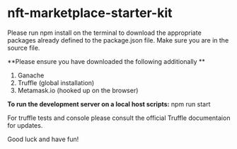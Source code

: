 # nft-marketplace-starter-kit

Please run npm install on the terminal to download the appropriate packages already defined to the package.json file.
Make sure you are in the source file.

**Please ensure you have downloaded the following additionally **

1. Ganache
2. Truffle (global installation)
3. Metamask.io (hooked up on the browser)

**To run the development server on a local host scripts:** npm run start

For truffle tests and console please consult the official Truffle documentaion for updates.

Good luck and have fun!
